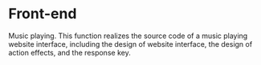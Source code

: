 # Front-end
Music playing. This function realizes the source code of a music playing website interface, including the design of website interface, the design of action effects, and the response key.
